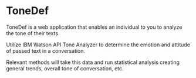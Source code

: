 # ToneDef
ToneDef is a web application that enables an individual to you to analyze the tone of their texts

Utilize IBM Watson API Tone Analyzer to determine the emotion and attitude of passed text in a conversation.

Relevant methods will take this data and run statistical analysis creating general trends, overall tone of conversation, etc.
